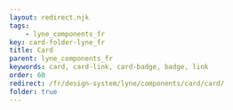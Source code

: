 ```yaml
---
layout: redirect.njk
tags: 
    - lyne_components_fr
key: card-folder-lyne_fr
title: Card
parent: lyne_components_fr
keywords: card, card-link, card-badge, badge, link
order: 60
redirect: /fr/design-system/lyne/components/card/card/
folder: true
---
```

